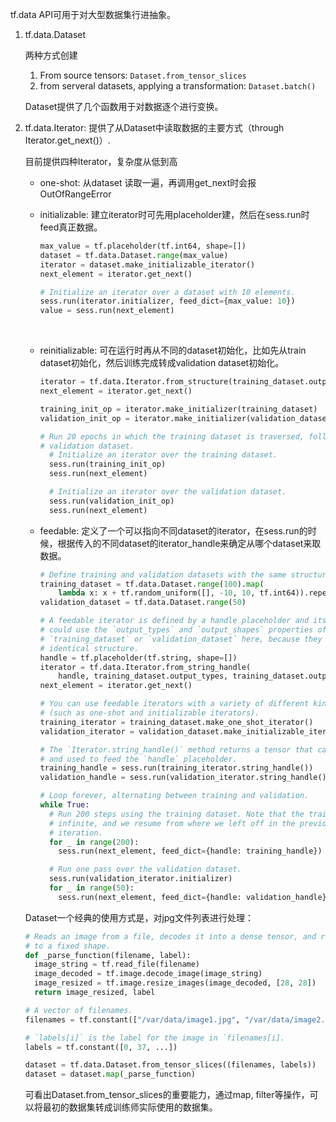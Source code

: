 

tf.data API可用于对大型数据集行进抽象。

1. tf.data.Dataset

   两种方式创建

   1. From source tensors: `Dataset.from_tensor_slices`
   2. from serveral datasets, applying a transformation: `Dataset.batch()`

   Dataset提供了几个函数用于对数据逐个进行变换。

2. tf.data.Iterator: 提供了从Dataset中读取数据的主要方式（through Iterator.get_next()）.

   目前提供四种Iterator，复杂度从低到高

   * one-shot: 从dataset 读取一遍，再调用get_next时会报OutOfRangeError

   * initializable: 建立iterator时可先用placeholder建，然后在sess.run时feed真正数据。

     ~~~python
     max_value = tf.placeholder(tf.int64, shape=[])
     dataset = tf.data.Dataset.range(max_value)
     iterator = dataset.make_initializable_iterator()
     next_element = iterator.get_next()

     # Initialize an iterator over a dataset with 10 elements.
     sess.run(iterator.initializer, feed_dict={max_value: 10})
     value = sess.run(next_element)
     ~~~

     ​

   * reinitializable: 可在运行时再从不同的dataset初始化，比如先从train dataset初始化，然后训练完成转成validation dataset初始化。

     ~~~python
     iterator = tf.data.Iterator.from_structure(training_dataset.output_types, training_dataset.output_shapes)
     next_element = iterator.get_next()

     training_init_op = iterator.make_initializer(training_dataset)
     validation_init_op = iterator.make_initializer(validation_dataset)

     # Run 20 epochs in which the training dataset is traversed, followed by the
     # validation dataset.
       # Initialize an iterator over the training dataset.
       sess.run(training_init_op)
       sess.run(next_element)

       # Initialize an iterator over the validation dataset.
       sess.run(validation_init_op)
       sess.run(next_element)
     ~~~

   * feedable: 定义了一个可以指向不同dataset的iterator，在sess.run的时候，根据传入的不同dataset的iterator_handle来确定从哪个dataset来取数据。

     ~~~python
     # Define training and validation datasets with the same structure.
     training_dataset = tf.data.Dataset.range(100).map(
         lambda x: x + tf.random_uniform([], -10, 10, tf.int64)).repeat()
     validation_dataset = tf.data.Dataset.range(50)

     # A feedable iterator is defined by a handle placeholder and its structure. We
     # could use the `output_types` and `output_shapes` properties of either
     # `training_dataset` or `validation_dataset` here, because they have
     # identical structure.
     handle = tf.placeholder(tf.string, shape=[])
     iterator = tf.data.Iterator.from_string_handle(
         handle, training_dataset.output_types, training_dataset.output_shapes)
     next_element = iterator.get_next()

     # You can use feedable iterators with a variety of different kinds of iterator
     # (such as one-shot and initializable iterators).
     training_iterator = training_dataset.make_one_shot_iterator()
     validation_iterator = validation_dataset.make_initializable_iterator()

     # The `Iterator.string_handle()` method returns a tensor that can be evaluated
     # and used to feed the `handle` placeholder.
     training_handle = sess.run(training_iterator.string_handle())
     validation_handle = sess.run(validation_iterator.string_handle())

     # Loop forever, alternating between training and validation.
     while True:
       # Run 200 steps using the training dataset. Note that the training dataset is
       # infinite, and we resume from where we left off in the previous `while` loop
       # iteration.
       for _ in range(200):
         sess.run(next_element, feed_dict={handle: training_handle})

       # Run one pass over the validation dataset.
       sess.run(validation_iterator.initializer)
       for _ in range(50):
         sess.run(next_element, feed_dict={handle: validation_handle})
     ~~~

   Dataset一个经典的使用方式是，对jpg文件列表进行处理：

   ~~~python
   # Reads an image from a file, decodes it into a dense tensor, and resizes it
   # to a fixed shape.
   def _parse_function(filename, label):
     image_string = tf.read_file(filename)
     image_decoded = tf.image.decode_image(image_string)
     image_resized = tf.image.resize_images(image_decoded, [28, 28])
     return image_resized, label

   # A vector of filenames.
   filenames = tf.constant(["/var/data/image1.jpg", "/var/data/image2.jpg", ...])

   # `labels[i]` is the label for the image in `filenames[i].
   labels = tf.constant([0, 37, ...])

   dataset = tf.data.Dataset.from_tensor_slices((filenames, labels))
   dataset = dataset.map(_parse_function)

   ~~~

   可看出Dataset.from_tensor_slices的重要能力，通过map, filter等操作，可以将最初的数据集转成训练师实际使用的数据集。


